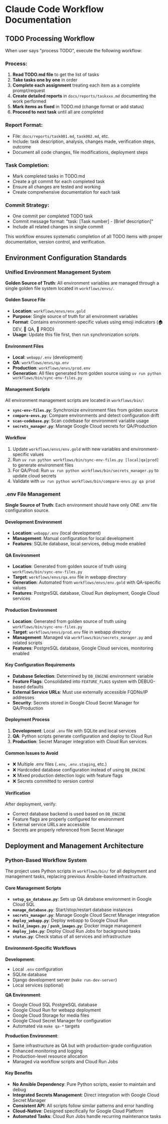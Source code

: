 # Claude Code Workflow Documentation

## TODO Processing Workflow

When user says "process TODO", execute the following workflow:

### Process:
1. **Read TODO.md file** to get the list of tasks
2. **Take tasks one by one** in order
3. **Complete each assignment** treating each item as a complete prompt/request
4. **Create detailed reports** in `docs/reports/taskxxx.md` documenting the work performed
5. **Mark items as fixed** in TODO.md (change format or add status)
6. **Proceed to next task** until all are completed

### Report Format:
- File: `docs/reports/task001.md`, `task002.md`, etc.
- Include: task description, analysis, changes made, verification steps, outcome
- Document all code changes, file modifications, deployment steps

### Task Completion:
- Mark completed tasks in TODO.md
- Create a git commit for each completed task
- Ensure all changes are tested and working
- Create comprehensive documentation for each task

### Commit Strategy:
- One commit per completed TODO task
- Commit message format: "task: [Task number] - [Brief description]"
- Include all related changes in single commit

This workflow ensures systematic completion of all TODO items with proper documentation, version control, and verification.

## Environment Configuration Standards

### Unified Environment Management System
**Golden Source of Truth**: All environment variables are managed through a single golden file system located in `workflows/envs/`.

#### Golden Source File
- **Location**: `workflows/envs/env.gold`
- **Purpose**: Single source of truth for all environment variables
- **Format**: Contains environment-specific values using emoji indicators (🏠 DEV, 🧪 QA, 🚀 PROD)
- **Usage**: Update this file first, then run synchronization scripts

#### Environment Files
- **Local**: `webapp/.env` (development)
- **QA**: `workflows/envs/qa.env` 
- **Production**: `workflows/envs/prod.env`
- **Generation**: All files generated from golden source using `uv run python workflows/bin/sync-env-files.py`

#### Management Scripts
All environment management scripts are located in `workflows/bin/`:
- **`sync-env-files.py`**: Synchronize environment files from golden source
- **`compare-envs.py`**: Compare environments and detect configuration drift  
- **`scan-codebase.py`**: Scan codebase for environment variable usage
- **`secrets_manager.py`**: Manage Google Cloud secrets for QA/Production

#### Workflow
1. Update `workflows/envs/env.gold` with new variables and environment-specific values
2. Run `uv run python workflows/bin/sync-env-files.py [local|qa|prod]` to generate environment files
3. For QA/Prod: Run `uv run python workflows/bin/secrets_manager.py` to update cloud secrets
4. Validate with `uv run python workflows/bin/compare-envs.py qa prod`

### .env File Management
**Single Source of Truth**: Each environment should have only ONE .env file configuration source.

#### Development Environment
- **Location**: `webapp/.env` (local development)
- **Management**: Manual configuration for local development
- **Features**: SQLite database, local services, debug mode enabled

#### QA Environment
- **Location**: Generated from golden source of truth using `workflows/bin/sync-env-files.py`
- **Target**: `workflows/envs/qa.env` file in webapp directory
- **Generation**: Automated from `workflows/envs/env.gold` with QA-specific values
- **Features**: PostgreSQL database, Cloud Run deployment, Google Cloud services

#### Production Environment
- **Location**: Generated from golden source of truth using `workflows/bin/sync-env-files.py`
- **Target**: `workflows/envs/prod.env` file in webapp directory  
- **Management**: Managed via `workflows/bin/secrets_manager.py` and related scripts
- **Features**: PostgreSQL database, Google Cloud services, monitoring enabled

#### Key Configuration Requirements
- **Database Selection**: Determined by `DB_ENGINE` environment variable
- **Feature Flags**: Consolidated into `FEATURE_FLAGS` system with DEBUG-based defaults
- **External Service URLs**: Must use externally accessible FQDNs/IP addresses
- **Security**: Secrets stored in Google Cloud Secret Manager for QA/Production

#### Deployment Process
1. **Development**: Local `.env` file with SQLite and local services
2. **QA**: Python scripts generate configuration and deploy to Cloud Run
3. **Production**: Secret Manager integration with Cloud Run services

#### Common Issues to Avoid
- ❌ Multiple .env files (`.env`, `.env.staging`, etc.)
- ❌ Hardcoded database configuration instead of using `DB_ENGINE`
- ❌ Mixed production detection logic with feature flags
- ❌ Secrets committed to version control

#### Verification
After deployment, verify:
- Correct database backend is used based on `DB_ENGINE`
- Feature flags are properly configured for environment
- External service URLs are accessible
- Secrets are properly referenced from Secret Manager

## Deployment and Management Architecture

### Python-Based Workflow System
The project uses Python scripts in `workflows/bin/` for all deployment and management tasks, replacing previous Ansible-based infrastructure.

#### Core Management Scripts
- **`setup_qa_database.py`**: Sets up QA database environment in Google Cloud SQL
- **`manage_database.py`**: Start/stop/restart database instances
- **`secrets_manager.py`**: Manage Google Cloud Secret Manager integration
- **`deploy_webapp.py`**: Deploy webapp to Google Cloud Run
- **`build_images.py`** / **`push_images.py`**: Docker image management
- **`deploy_jobs.py`**: Deploy Cloud Run Jobs for background tasks
- **`status.py`**: Check status of all services and infrastructure

#### Environment-Specific Workflows

**Development**:
- Local `.env` configuration
- SQLite database
- Django development server (`make run-dev-server`)
- Local services (optional)

**QA Environment**:
- Google Cloud SQL PostgreSQL database
- Google Cloud Run for webapp deployment
- Google Cloud Storage for media files
- Google Cloud Secret Manager for configuration
- Automated via `make qa-*` targets

**Production Environment**:
- Same infrastructure as QA but with production-grade configuration
- Enhanced monitoring and logging
- Production-level resource allocation
- Managed via workflow scripts and Cloud Run Jobs

#### Key Benefits
- **No Ansible Dependency**: Pure Python scripts, easier to maintain and debug
- **Integrated Secrets Management**: Direct integration with Google Cloud Secret Manager
- **Consistent API**: All scripts follow similar patterns and error handling
- **Cloud-Native**: Designed specifically for Google Cloud Platform
- **Automated Tasks**: Cloud Run Jobs handle recurring maintenance tasks